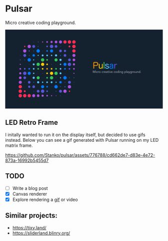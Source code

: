 # Pulsar

Micro creative coding playground.

[![Pulsar](./src/public/pulsar.png)](https://muffinman.io/pulsar)


## LED Retro Frame

I initally wanted to run it on the display itself, but decided to use gifs instead. Below you can see a gif generated with Pulsar running on my LED matrix frame.

https://github.com/Stanko/pulsar/assets/776788/cd662de7-d83e-4e72-873a-16992b5455d7


## TODO

- [ ] Write a blog post
- [x] Canvas renderer
- [x] Explore rendering a [gif](https://muffinman.io/pulsar/gif.html) or video

## Similar projects:

- https://tixy.land/
- https://sliderland.blinry.org/
